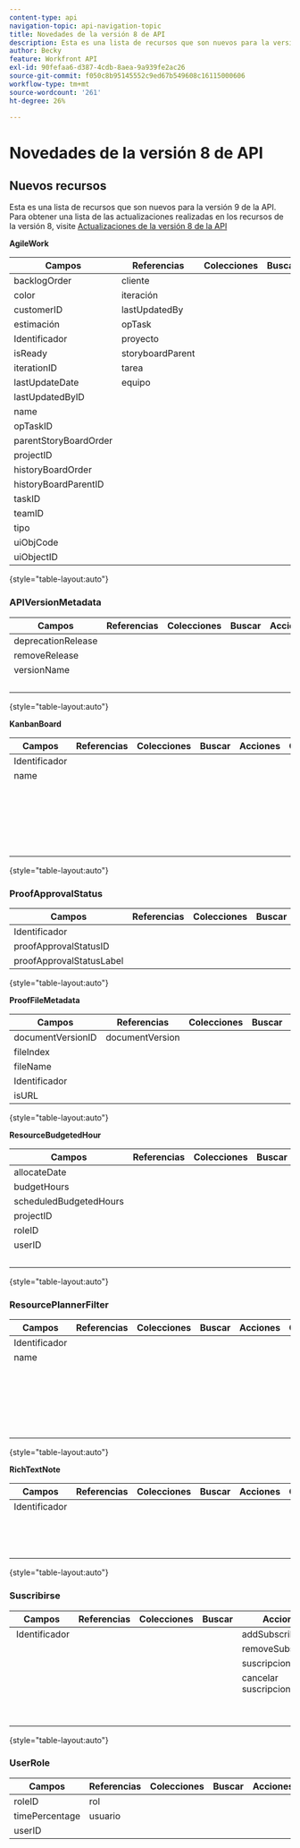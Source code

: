 ```yaml
---
content-type: api
navigation-topic: api-navigation-topic
title: Novedades de la versión 8 de API
description: Esta es una lista de recursos que son nuevos para la versión 9 de la API. Para obtener una lista de las actualizaciones realizadas en los recursos de la versión 8, visite Actualizaciones de la versión 8 de la API
author: Becky
feature: Workfront API
exl-id: 90fefaa6-d387-4cdb-8aea-9a939fe2ac26
source-git-commit: f050c8b95145552c9ed67b549608c16115000606
workflow-type: tm+mt
source-wordcount: '261'
ht-degree: 26%

---
```


# Novedades de la versión 8 de API

## Nuevos recursos

Esta es una lista de recursos que son nuevos para la versión 9 de la API. Para obtener una lista de las actualizaciones realizadas en los recursos de la versión 8, visite [Actualizaciones de la versión 8 de la API](../../wf-api/api/new-api-version-8-updates.md)

**AgileWork**

| Campos | Referencias | Colecciones | Buscar | Acciones | Consultas | Operaciones |
|---|---|---|---|---|---|---|
| backlogOrder | cliente |   |   | bulkCopy  |   | COPIAR |
| color | iteración  |   |   |   |   | RECUENTO |
| customerID | lastUpdatedBy |   |   |   |   | ELIMINAR |
| estimación | opTask |   |   |   |   | EDITAR |
| Identificador | proyecto |   |   |   |   | GET  |
| isReady | storyboardParent |   |   |   |   | INFORME |
| iterationID | tarea |   |   |   |   | SEARCH |
| lastUpdateDate | equipo |   |   |   |   |   |
| lastUpdatedByID |   |   |   |   |   |   |
| name |   |   |   |   |   |   |
| opTaskID |   |   |   |   |   |   |
| parentStoryBoardOrder |   |   |   |   |   |   |
| projectID |   |   |   |   |   |   |
| historyBoardOrder |   |   |   |   |   |   |
| historyBoardParentID |   |   |   |   |   |   |
| taskID  |   |   |   |   |   |   |
| teamID |   |   |   |   |   |   |
| tipo |   |   |   |   |   |   |
| uiObjCode |   |   |   |   |   |   |
| uiObjectID |   |   |   |   |   |   |

{style="table-layout:auto"}

### APIVersionMetadata

| Campos | Referencias | Colecciones | Buscar | Acciones | Consultas | Operaciones |
|---|---|---|---|---|---|---|
| deprecationRelease |   |   |   |   |   | RECUENTO  |
| removeRelease |   |   |   |   |   | GET |
| versionName |   |   |   |   |   | INFORME |
|   |   |   |   |   |   | SEARCH |

{style="table-layout:auto"}

**KanbanBoard**

| Campos | Referencias | Colecciones | Buscar | Acciones | Consultas | Operaciones |
|---|---|---|---|---|---|---|
| Identificador |   |   |   |   |   | AGREGAR |
| name |   |   |   |   |   | RECUENTO |
|   |   |   |   |   |   | ELIMINAR |
|   |   |   |   |   |   | EDITAR |
|   |   |   |   |   |   | GET |
|   |   |   |   |   |   | INFORME |
|   |   |   |   |   |   | SEARCH |

{style="table-layout:auto"}

### ProofApprovalStatus

| Campos | Referencias | Colecciones | Buscar | Acciones | Consultas | Operaciones |
|---|---|---|---|---|---|---|
| Identificador |   |   |   |   |   |   |
| proofApprovalStatusID |   |   |   |   |   |   |
| proofApprovalStatusLabel |   |   |   |   |   |   |

{style="table-layout:auto"}

**ProofFileMetadata**

| Campos | Referencias | Colecciones | Buscar | Acciones | Consultas | Operaciones |
|---|---|---|---|---|---|---|
| documentVersionID | documentVersion |   |   |   |   |   |
| fileIndex |   |   |   |   |   |   |
| fileName |   |   |   |   |   |   |
| Identificador |   |   |   |   |   |   |
| isURL |   |   |   |   |   |   |

{style="table-layout:auto"}

**ResourceBudgetedHour**

| Campos | Referencias | Colecciones | Buscar | Acciones | Consultas | Operaciones |
|---|---|---|---|---|---|---|
| allocateDate |   |   |   |   |   | AGREGAR |
| budgetHours |   |   |   |   |   | RECUENTO |
| scheduledBudgetedHours |   |   |   |   |   | ELIMINAR |
| projectID |   |   |   |   |   | EDITAR |
| roleID |   |   |   |   |   | GET |
| userID |   |   |   |   |   | INFORME |
|   |   |   |   |   |   | SEARCH |

{style="table-layout:auto"}

### ResourcePlannerFilter

| Campos | Referencias | Colecciones | Buscar | Acciones | Consultas | Operaciones |
|---|---|---|---|---|---|---|
| Identificador |   |   |   |   |   | AGREGAR |
| name |   |   |   |   |   | RECUENTO |
|   |   |   |   |   |   | ELIMINAR |
|   |   |   |   |   |   | EDITAR |
|   |   |   |   |   |   | GET |
|   |   |   |   |   |   | INFORME |
|   |   |   |   |   |   | SEARCH |

{style="table-layout:auto"}

**RichTextNote**

| Campos | Referencias | Colecciones | Buscar | Acciones | Consultas | Operaciones |
|---|---|---|---|---|---|---|
| Identificador |   |   |   |   |   | RECUENTO |
|   |   |   |   |   |   | GET |
|   |   |   |   |   |   | INFORME |
|   |   |   |   |   |   | SEARCH |

{style="table-layout:auto"}

### Suscribirse

| Campos | Referencias | Colecciones | Buscar | Acciones | Consultas | Operaciones |
|---|---|---|---|---|---|---|
|  Identificador |   |   |   | addSubscribers | suscriptores | AGREGAR |
|   |   |   |   | removeSubscribers |   | RECUENTO  |
|   |   |   |   | suscripciones |   | ELIMINAR |
|   |   |   |   | cancelar suscripciones |   | GET |
|   |   |   |   |   |   | INFORME |
|   |   |   |   |   |   | SEARCH |

{style="table-layout:auto"}

### UserRole

| Campos | Referencias | Colecciones | Buscar | Acciones | Consultas | Operaciones |
|---|---|---|---|---|---|---|
| roleID | rol |   |   |   |   |   |
| timePercentage | usuario |   |   |   |   |   |
| userID |   |   |   |   |   |   |
